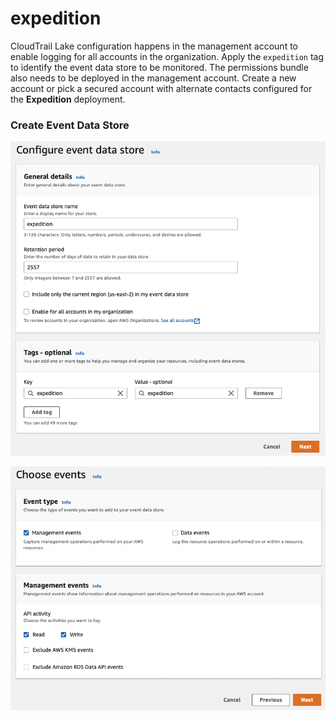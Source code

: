 # expedition

CloudTrail Lake configuration happens in the management account to enable logging for all accounts in the organization. Apply the ```expedition``` tag to identify the event data store to be monitored. The permissions bundle also needs to be deployed in the management account. Create a new account or pick a secured account with alternate contacts configured for the **Expedition** deployment.

### Create Event Data Store

![cloudtrail-lake-configuration](CONFIGURE.png)

![cloudtrail-lake-event-selection](EVENTS.png)
